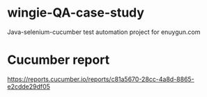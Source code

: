 # wingie-QA-case-study
Java-selenium-cucumber test automation project for enuygun.com

# Cucumber report
https://reports.cucumber.io/reports/c81a5670-28cc-4a8d-8865-e2cdde29df05
